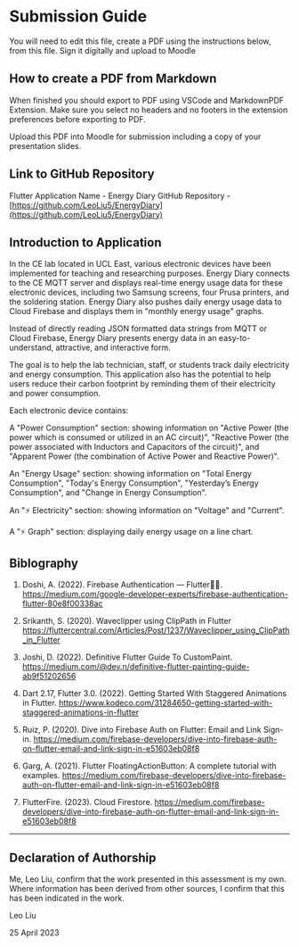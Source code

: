 <!---

---
title: "CASA0015: Mobile Applications Development"
author: "Leo Liu"
date: "25 April 2023"
---

-->

# Submission Guide

You will need to edit this file, create a PDF using the instructions below, from this file.   Sign it digitally and upload to Moodle

## How to create a PDF from Markdown

When finished you should export to PDF using VSCode and MarkdownPDF Extension. Make sure you select no headers and no footers in the extension preferences before exporting to PDF.   

Upload this PDF into Moodle for submission including a copy of your presentation slides.

## Link to GitHub Repository

Flutter Application Name - Energy Diary
GitHub Repository - [https://github.com/LeoLiu5/EnergyDiary](https://github.com/LeoLiu5/EnergyDiary)

## Introduction to Application

In the CE lab located in UCL East, various electronic devices have been implemented for teaching and researching purposes. Energy Diary connects to the CE MQTT server and displays real-time energy usage data for these electronic devices, including two Samsung screens, four Prusa printers, and the soldering station. Energy Diary also pushes daily energy usage data to Cloud Firebase and displays them in "monthly energy usage" graphs.

Instead of directly reading JSON formatted data strings from MQTT or Cloud Firebase, Energy Diary presents energy data in an easy-to-understand, attractive, and interactive form.

The goal is to help the lab technician, staff, or students track daily electricity and energy consumption. This application also has the potential to help users reduce their carbon footprint by reminding them of their electricity and power consumption.

Each electronic device contains:

A "Power Consumption" section: showing information on "Active Power (the power which is consumed or utilized in an AC circuit)", "Reactive Power (the power associated with Inductors and Capacitors of the circuit)", and "Apparent Power (the combination of Active Power and Reactive Power)".

An "Energy Usage" section: showing information on "Total Energy Consumption", "Today's Energy Consumption", "Yesterday’s Energy Consumption", and "Change in Energy Consumption".

An "⚡️ Electricity" section: showing information on "Voltage" and "Current".

A "⚡️ Graph" section: displaying daily energy usage on a line chart.





## Biblography

1. Doshi, A. (2022). Firebase Authentication — Flutter💙💛. <https://medium.com/google-developer-experts/firebase-authentication-flutter-80e8f00338ac>

2. Srikanth, S. (2020). Waveclipper using ClipPath in Flutter <https://fluttercentral.com/Articles/Post/1237/Waveclipper_using_ClipPath_in_Flutter>

3. Joshi, D. (2022). Definitive Flutter Guide To CustomPaint. <https://medium.com/@dev.n/definitive-flutter-painting-guide-ab9f51202656>

4. Dart 2.17, Flutter 3.0. (2022). Getting Started With Staggered Animations in Flutter. <https://www.kodeco.com/31284650-getting-started-with-staggered-animations-in-flutter>

5. Ruiz, P. (2020). Dive into Firebase Auth on Flutter: Email and Link Sign-in. <https://medium.com/firebase-developers/dive-into-firebase-auth-on-flutter-email-and-link-sign-in-e51603eb08f8>

6. Garg, A. (2021). Flutter FloatingActionButton: A complete tutorial with examples. <https://medium.com/firebase-developers/dive-into-firebase-auth-on-flutter-email-and-link-sign-in-e51603eb08f8>

6. FlutterFire. (2023). Cloud Firestore. <https://medium.com/firebase-developers/dive-into-firebase-auth-on-flutter-email-and-link-sign-in-e51603eb08f8> 

----

## Declaration of Authorship

Me, Leo Liu, confirm that the work presented in this assessment is my own. Where information has been derived from other sources, I confirm that this has been indicated in the work.


Leo Liu

25 April 2023
